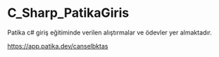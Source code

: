 # C_Sharp_PatikaGiris

Patika c# giriş eğitiminde verilen alıştırmalar ve ödevler yer almaktadır. 

https://app.patika.dev/canselbktas
